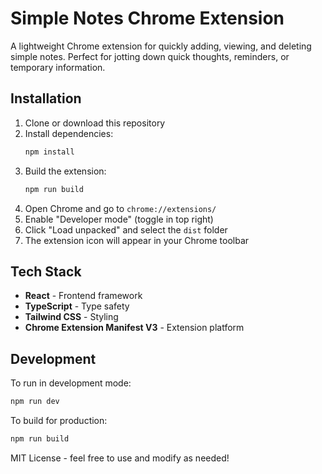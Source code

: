 # Simple Notes Chrome Extension

A lightweight Chrome extension for quickly adding, viewing, and deleting simple notes. Perfect for jotting down quick thoughts, reminders, or temporary information.

## Installation

1. Clone or download this repository
2. Install dependencies:
   ```bash
   npm install
   ```
3. Build the extension:
   ```bash
   npm run build
   ```
4. Open Chrome and go to `chrome://extensions/`
5. Enable "Developer mode" (toggle in top right)
6. Click "Load unpacked" and select the `dist` folder
7. The extension icon will appear in your Chrome toolbar

## Tech Stack

- **React** - Frontend framework
- **TypeScript** - Type safety
- **Tailwind CSS** - Styling
- **Chrome Extension Manifest V3** - Extension platform

## Development

To run in development mode:

```bash
npm run dev
```

To build for production:

```bash
npm run build
```



MIT License - feel free to use and modify as needed!
